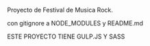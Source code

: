 Proyecto de Festival de Musica Rock.

con gitignore a NODE_MODULES y README.md 

ESTE PROYECTO TIENE GULP.JS Y SASS